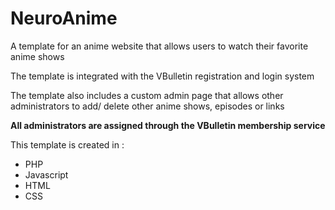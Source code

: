 NeuroAnime
==========

<p> A template for an anime website that allows users to watch their favorite anime shows </p>

<p> The template is integrated with the VBulletin registration and login system</p>

<p>The template also includes a custom admin page that allows other administrators to add/ delete other anime shows, episodes or links</p>

<p><strong>All administrators are assigned through the VBulletin membership service</strong></p>

<p>This template is created in :</p>
<ul>
  <li>PHP</li>
  <li>Javascript</li>
  <li>HTML</li>
  <li>CSS</li>
</ul>

